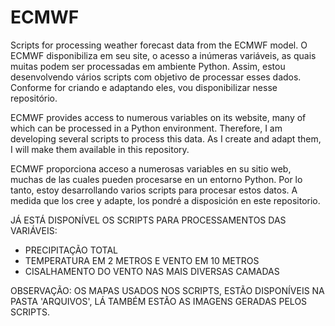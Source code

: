 # ECMWF
Scripts for processing weather forecast data from the ECMWF model.
O ECMWF disponibiliza em seu site, o acesso a inúmeras variáveis, as quais muitas podem ser processadas em ambiente Python. Assim, estou desenvolvendo vários scripts com objetivo de processar esses dados. Conforme for criando e adaptando eles, vou disponibilizar nesse repositório.


ECMWF provides access to numerous variables on its website, many of which can be processed in a Python environment. Therefore, I am developing several scripts to process this data. As I create and adapt them, I will make them available in this repository.


ECMWF proporciona acceso a numerosas variables en su sitio web, muchas de las cuales pueden procesarse en un entorno Python. Por lo tanto, estoy desarrollando varios scripts para procesar estos datos. A medida que los cree y adapte, los pondré a disposición en este repositorio.


JÁ ESTÁ DISPONÍVEL OS SCRIPTS PARA PROCESSAMENTOS DAS VARIÁVEIS:

- PRECIPITAÇÃO TOTAL
- TEMPERATURA EM 2 METROS E VENTO EM 10 METROS
- CISALHAMENTO DO VENTO NAS MAIS DIVERSAS CAMADAS

OBSERVAÇÃO: OS MAPAS USADOS NOS SCRIPTS, ESTÃO DISPONÍVEIS NA PASTA 'ARQUIVOS', LÁ TAMBÉM ESTÃO AS IMAGENS GERADAS PELOS SCRIPTS.

